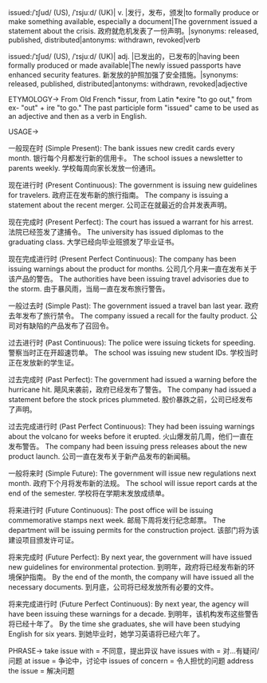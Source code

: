 issued:/ˈɪʃud/ (US), /ˈɪsjuːd/ (UK)| v. |发行，发布，颁发|to formally produce or make something available, especially a document|The government issued a statement about the crisis. 政府就危机发表了一份声明。|synonyms: released, published, distributed|antonyms: withdrawn, revoked|verb

issued:/ˈɪʃud/ (US), /ˈɪsjuːd/ (UK)| adj. |已发出的，已发布的|having been formally produced or made available|The newly issued passports have enhanced security features. 新发放的护照加强了安全措施。|synonyms: released, published, distributed|antonyms: withdrawn, revoked|adjective


ETYMOLOGY->
From Old French *issur, from Latin *exire "to go out," from ex- "out" + ire "to go."  The past participle form "issued" came to be used as an adjective and then as a verb in English.


USAGE->

一般现在时 (Simple Present):
The bank issues new credit cards every month.  银行每个月都发行新的信用卡。
The school issues a newsletter to parents weekly. 学校每周向家长发放一份通讯。

现在进行时 (Present Continuous):
The government is issuing new guidelines for travelers. 政府正在发布新的旅行指南。
The company is issuing a statement about the recent merger. 公司正在就最近的合并发表声明。

现在完成时 (Present Perfect):
The court has issued a warrant for his arrest. 法院已经签发了逮捕令。
The university has issued diplomas to the graduating class. 大学已经向毕业班颁发了毕业证书。

现在完成进行时 (Present Perfect Continuous):
The company has been issuing warnings about the product for months.  公司几个月来一直在发布关于该产品的警告。
The authorities have been issuing travel advisories due to the storm.  由于暴风雨，当局一直在发布旅行警告。

一般过去时 (Simple Past):
The government issued a travel ban last year. 政府去年发布了旅行禁令。
The company issued a recall for the faulty product. 公司对有缺陷的产品发布了召回令。

过去进行时 (Past Continuous):
The police were issuing tickets for speeding. 警察当时正在开超速罚单。
The school was issuing new student IDs. 学校当时正在发放新的学生证。

过去完成时 (Past Perfect):
The government had issued a warning before the hurricane hit.  飓风来袭前，政府已经发布了警告。
The company had issued a statement before the stock prices plummeted.  股价暴跌之前，公司已经发布了声明。

过去完成进行时 (Past Perfect Continuous):
They had been issuing warnings about the volcano for weeks before it erupted.  火山爆发前几周，他们一直在发布警告。
The company had been issuing press releases about the new product launch.  公司一直在发布关于新产品发布的新闻稿。


一般将来时 (Simple Future):
The government will issue new regulations next month. 政府下个月将发布新的法规。
The school will issue report cards at the end of the semester. 学校将在学期末发放成绩单。

将来进行时 (Future Continuous):
The post office will be issuing commemorative stamps next week. 邮局下周将发行纪念邮票。
The department will be issuing permits for the construction project. 该部门将为该建设项目颁发许可证。

将来完成时 (Future Perfect):
By next year, the government will have issued new guidelines for environmental protection. 到明年，政府将已经发布新的环境保护指南。
By the end of the month, the company will have issued all the necessary documents. 到月底，公司将已经发放所有必要的文件。

将来完成进行时 (Future Perfect Continuous):
By next year, the agency will have been issuing these warnings for a decade. 到明年，该机构发布这些警告将已经十年了。
By the time she graduates, she will have been studying English for six years. 到她毕业时，她学习英语将已经六年了。



PHRASE->
take issue with =  不同意，提出异议
have issues with =  对...有疑问/问题
at issue =  争论中，讨论中
issues of concern =  令人担忧的问题
address the issue =  解决问题


